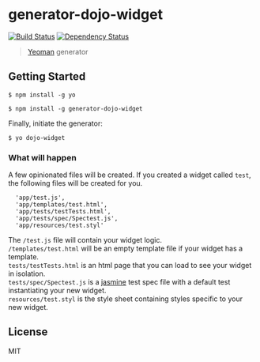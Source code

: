 # generator-dojo-widget 
[![Build Status](https://travis-ci.org/steveoh/generator-dojo-widget.png?branch=master)](https://travis-ci.org/steveoh/generator-dojo-widget)
[![Dependency Status](https://gemnasium.com/steveoh/generator-dojo-widget.png)](https://gemnasium.com/steveoh/generator-dojo-widget)
> [Yeoman](http://yeoman.io) generator


## Getting Started

```
$ npm install -g yo
```

```
$ npm install -g generator-dojo-widget
```

Finally, initiate the generator:

```
$ yo dojo-widget
```

### What will happen

A few opinionated files will be created. If you created a widget called `test`, the following files will be created for you.

      'app/test.js',
      'app/templates/test.html',
      'app/tests/testTests.html',
      'app/tests/spec/Spectest.js',
      'app/resources/test.styl'

The `/test.js` file will contain your widget logic.  
`/templates/test.html` will be an empty template file if your widget has a template.  
`tests/testTests.html` is an html page that you can load to see your widget in isolation.  
`tests/spec/Spectest.js` is a [jasmine](http://jasmine.github.io/) test spec file with a default test instantiating your new widget.  
`resources/test.styl` is the style sheet containing styles specific to your new widget.  

## License

MIT
